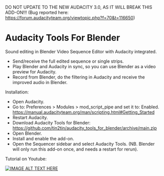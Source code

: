 DO NOT UPDATE TO THE NEW AUDACITY 3.0, AS IT WILL BREAK THIS ADD-ON!!!
(Bug reported here: https://forum.audacityteam.org/viewtopic.php?f=70&t=116650)

# Audacity Tools For Blender
Sound editing in Blender Video Sequence Editor with Audacity integrated.

- Send/receive the full edited sequence or single strips. 
- Play Blender and Audacity in sync, so you can use Blender as a video preview for Audacity. 
- Record from Blender, do the filtering in Audacity and receive the improved audio in Blender.  

Installation:
- Open Audacity.
- Go to: Preferences > Modules > mod_script_pipe and set it to: Enabled. https://manual.audacityteam.org/man/scripting.html#Getting_Started
- Restart Audacity.
- Download Audacity Tools for Blender: https://github.com/tin2tin/audacity_tools_for_blender/archive/main.zip
- Open Blender.
- Install and enable the add-on.
- Open the Sequencer sidebar and select Audacity Tools.
(NB. Blender will only run this add-on once, and needs a restart for rerun).

Tutorial on Youtube:

[![IMAGE ALT TEXT HERE](https://img.youtube.com/vi/f61Zvb8AipA/0.jpg)](https://www.youtube.com/watch?v=f61Zvb8AipA)
